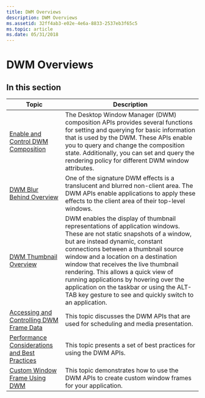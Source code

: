 ```yaml
---
title: DWM Overviews
description: DWM Overviews
ms.assetid: 32ff4ab3-e02e-4e6a-8833-2537eb3f65c5
ms.topic: article
ms.date: 05/31/2018
---
```


# DWM Overviews

## In this section



| Topic                                                                             | Description                                                                                                                                                                                                                                                                                                                                                                                                                                                                           |
|-----------------------------------------------------------------------------------|---------------------------------------------------------------------------------------------------------------------------------------------------------------------------------------------------------------------------------------------------------------------------------------------------------------------------------------------------------------------------------------------------------------------------------------------------------------------------------------|
| [Enable and Control DWM Composition](composition-ovw.md)<br/>              | The Desktop Window Manager (DWM) composition APIs provides several functions for setting and querying for basic information that is used by the DWM. These APIs enable you to query and change the composition state. Additionally, you can set and query the rendering policy for different DWM window attributes.<br/>                                                                                                                                                        |
| [DWM Blur Behind Overview](blur-ovw.md)<br/>                               | One of the signature DWM effects is a translucent and blurred non-client area. The DWM APIs enable applications to apply these effects to the client area of their top-level windows.<br/>                                                                                                                                                                                                                                                                                      |
| [DWM Thumbnail Overview](thumbnail-ovw.md)<br/>                            | DWM enables the display of thumbnail representations of application windows. These are not static snapshots of a window, but are instead dynamic, constant connections between a thumbnail source window and a location on a destination window that receives the live thumbnail rendering. This allows a quick view of running applications by hovering over the application on the taskbar or using the ALT-TAB key gesture to see and quickly switch to an application.<br/> |
| [Accessing and Controlling DWM Frame Data](frametiming-ovw.md)<br/>        | This topic discusses the DWM APIs that are used for scheduling and media presentation.<br/>                                                                                                                                                                                                                                                                                                                                                                                     |
| [Performance Considerations and Best Practices](bestpractices-ovw.md)<br/> | This topic presents a set of best practices for using the DWM APIs.<br/>                                                                                                                                                                                                                                                                                                                                                                                                        |
| [Custom Window Frame Using DWM](customframe.md)<br/>                       | This topic demonstrates how to use the DWM APIs to create custom window frames for your application.<br/>                                                                                                                                                                                                                                                                                                                                                                       |



 

 

 





